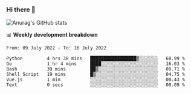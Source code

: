 ### Hi there 👋
![Anurag's GitHub stats](https://github-readme-stats.vercel.app/api?username=jami1024&show_icons=true&theme=radical)

📊 **Weekly development breakdown**
<!--START_SECTION:waka-->

```text
From: 09 July 2022 - To: 16 July 2022

Python         4 hrs 38 mins   █████████████████▒░░░░░░░   68.99 %
Go             1 hr 4 mins     ████░░░░░░░░░░░░░░░░░░░░░   16.03 %
Bash           39 mins         ██▒░░░░░░░░░░░░░░░░░░░░░░   09.71 %
Shell Script   19 mins         █▒░░░░░░░░░░░░░░░░░░░░░░░   04.75 %
Vue.js         1 min           ░░░░░░░░░░░░░░░░░░░░░░░░░   00.43 %
Text           0 secs          ░░░░░░░░░░░░░░░░░░░░░░░░░   00.09 %
```

<!--END_SECTION:waka-->
<!--
**jami1024/jami1024** is a ✨ _special_ ✨ repository because its `README.md` (this file) appears on your GitHub profile.

Here are some ideas to get you started:

- 🔭 I’m currently working on ...
- 🌱 I’m currently learning ...
- 👯 I’m looking to collaborate on ...
- 🤔 I’m looking for help with ...
- 💬 Ask me about ...
- 📫 How to reach me: ...
- 😄 Pronouns: ...
- ⚡ Fun fact: ...
-->
